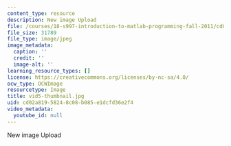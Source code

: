 ```yaml
---
content_type: resource
description: New image Upload
file: /courses/18-s997-introduction-to-matlab-programming-fall-2011/cd02a81958248c08b085e1dcfd36e2f4_vid5-thumbnail.jpg
file_size: 31789
file_type: image/jpeg
image_metadata:
  caption: ''
  credit: ''
  image-alt: ''
learning_resource_types: []
license: https://creativecommons.org/licenses/by-nc-sa/4.0/
ocw_type: OCWImage
resourcetype: Image
title: vid5-thumbnail.jpg
uid: cd02a819-5824-8c08-b085-e1dcfd36e2f4
video_metadata:
  youtube_id: null
---
```

New image Upload